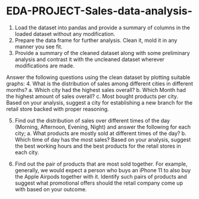 # EDA-PROJECT-Sales-data-analysis-
1. Load the dataset into pandas and provide a summary of columns in the loaded dataset without any modification.
2. Prepare the data frame for further analysis. Clean it, mold it in any manner you see fit.
3. Provide a summary of the cleaned dataset along with some preliminary analysis and contrast it with the uncleaned dataset wherever modifications are made.

Answer the following questions using the clean dataset by plotting suitable graphs:
4. What is the distribution of sales among different cities in different months?
a. Which city had the highest sales overall?
b. Which Month had the highest amount of sales overall?
c. Most bought products per city.
Based on your analysis, suggest a city for establishing a new branch for the retail store backed with proper reasoning.

5. Find out the distribution of sales over different times of the day (Morning, Afternoon, Evening, Night) and answer the following for each city;
a. What products are mostly sold at different times of the day?
b. Which time of day has the most sales?
Based on your analysis, suggest the best working hours and the best products for the retail stores in each city.

6. Find out the pair of products that are most sold together. For example, generally, we would expect a person who buys an iPhone 11 to also buy the Apple Airpods together with it. Identify such pairs of products and suggest what promotional offers should the retail company come up with based on your outcome.
